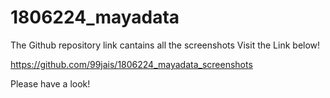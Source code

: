 # 1806224_mayadata

The Github repository link cantains all the screenshots
Visit the Link below!

https://github.com/99jais/1806224_mayadata_screenshots

Please have a look!
